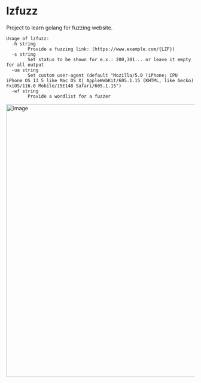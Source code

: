 # lzfuzz

Project to learn golang for fuzzing website.  

```
Usage of lzfuzz:
  -h string
        Provide a fuzzing link: (https://www.example.com/{LZF})
  -s string
        Set status to be shown for e.x.: 200,301... or leave it empty for all output
  -ua string
        Set custom user-agent (default "Mozilla/5.0 (iPhone; CPU iPhone OS 13_5 like Mac OS X) AppleWebKit/605.1.15 (KHTML, like Gecko) FxiOS/116.0 Mobile/15E148 Safari/605.1.15")
  -wf string
        Provide a wordlist for a fuzzer
```

<img width="728" alt="image" src="https://github.com/NopFault/lzfuzz/assets/90475186/7c629efa-3bf1-4352-8f57-4023d66dc972">
